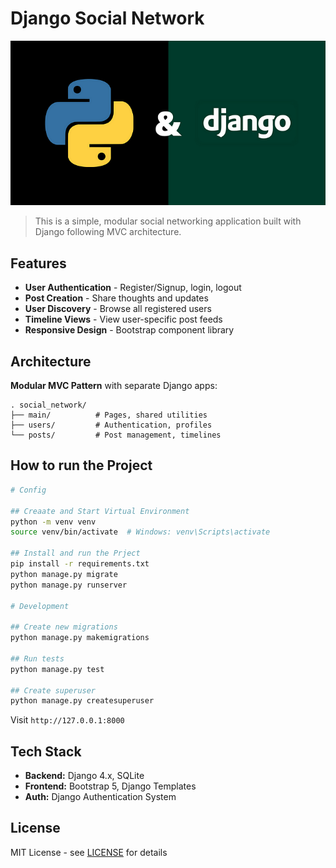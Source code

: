 # Django Social Network

!["Image"](./docs/images/read.png)

> This is a simple, modular social networking application built with Django following MVC architecture.

## Features

- **User Authentication** - Register/Signup, login, logout
- **Post Creation** - Share thoughts and updates
- **User Discovery** - Browse all registered users
- **Timeline Views** - View user-specific post feeds
- **Responsive Design** - Bootstrap component library

## Architecture

**Modular MVC Pattern** with separate Django apps:

```
. social_network/
├── main/          # Pages, shared utilities
├── users/         # Authentication, profiles  
└── posts/         # Post management, timelines
```

## How to run the Project

```bash
# Config

## Creaate and Start Virtual Environment
python -m venv venv
source venv/bin/activate  # Windows: venv\Scripts\activate

## Install and run the Prject
pip install -r requirements.txt
python manage.py migrate
python manage.py runserver

# Development

## Create new migrations
python manage.py makemigrations

## Run tests
python manage.py test

## Create superuser
python manage.py createsuperuser
```

Visit `http://127.0.0.1:8000`

## Tech Stack

- **Backend:** Django 4.x, SQLite
- **Frontend:** Bootstrap 5, Django Templates
- **Auth:** Django Authentication System

## License

MIT License - see [LICENSE](LICENSE) for details

